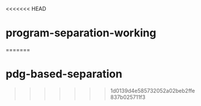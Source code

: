 <<<<<<< HEAD
# program-separation-working
=======
# pdg-based-separation
>>>>>>> 1d0139d4e585732052a02beb2ffe837b025711f3
